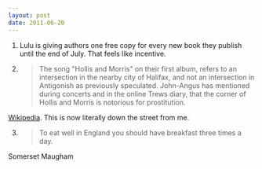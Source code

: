 ```yaml
---
layout: post
date: 2011-06-20
---
```


1. Lulu is giving authors one free copy for every new book they publish until the end of July. That feels like incentive.

2. >The song "Hollis and Morris" on their first album, refers to an intersection in the nearby city of Halifax, and not an intersection in Antigonish as previously speculated. John-Angus has mentioned during concerts and in the online Trews diary, that the corner of Hollis and Morris is notorious for prostitution.

[Wikipedia](https://en.wikipedia.org/wiki/The_Trews). This is now literally down the street from me.

3. >To eat well in England you should have breakfast three times a day.

Somerset Maugham
